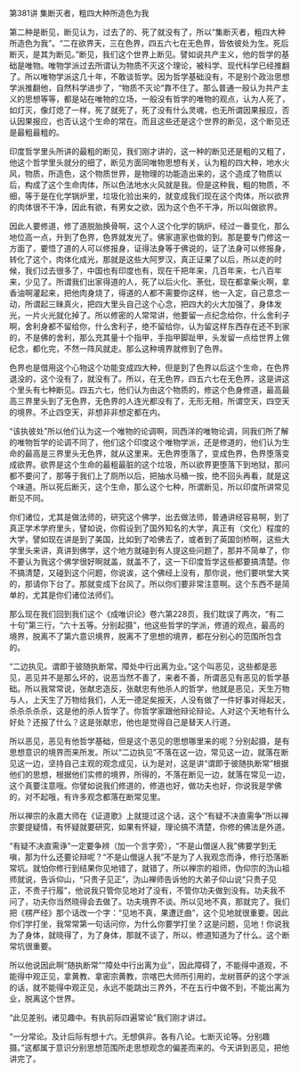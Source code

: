 第381讲 集断灭者，粗四大种所造色为我

第二种是断见，断见认为，过去了的、死了就没有了，所以“集断灭者，粗四大种所造色为我”。“二在欲界天，三在色界，四五六七在无色界，皆依彼处为生。死后断灭，是其为断见。”断见，我们这个世界上断见。譬如说共产主义，他的哲学的基础是唯物。唯物学派过去所谓认为物质不灭这个理论，被科学、现代科学已经推翻了。所以唯物学派这几十年，不敢谈哲学。因为哲学基础没有，不是别个政治思想学派推翻他，自然科学进步了，“物质不灭论”靠不住了。那么普通一般认为共产主义的思想等等，都是站在唯物的立场，一般没有哲学的唯物的观点，认为人死了，如灯灭，像灯熄了一样，死了就死了，死了没有什么灵魂，也无所谓因果报应，否认因果报应，也否认这个生命的常在。而且这些还是这个世界的断见，这个断见还是最粗最粗的。

印度哲学里头所讲的最粗的断见，我们刚才讲的，这一种的断见还是粗的又粗了，他这个哲学里头就分的细了，断见方面同唯物思想有关，认为粗的四大种，地水火风，物质，所造色，这个物质世界，是物理的功能造出来的，这个造成了物质以后，构成了这个生命肉体，所以色法地水火风就是我。但是这种我，粗的物质，不细，等于是在化学锅炉里，垃圾化验出来的，就变成我们现在这个肉体，所以欲界的肉体很不干净，因此有欲，有男女之欲，因为这个色不干净，所以叫做欲界。

因此人要修道，修了道脱胎换骨啊，这个人这个化学的锅炉，经过一番变化，那么地位高一点，升到了色界，色界就发光了。佛家道家也做的到。那是要专门修这一方面了，要悟了道的人可以修报身，证得法身等于佛说的，证了法身可以修报身，转化了这个，肉体化成光，那就是这些大阿罗汉，真正证果了以后，所以走的时候，我们过去很多了，中国也有印度也有，现在千把年来，几百年来，七八百年来，少见了。所谓我们出家得道的人，死了以后火化、荼仳，现在都拿柴火啊，拿香油啊灌起来，把他肉身烧了，得道的人都不需要你这样，他一入定，自己意念一动，所谓起三昧真火，把四大里头自己这个心念，把四大的火大加强了，身体发光，一片火光就化掉了。所以修密的人常常讲，他要留一点纪念给你，什么舍利子啊，舍利身都不留给你，什么舍利子，绝不留给你，认为留这样东西存在还不到家的，不是佛的舍利，那么充其量十个指甲，手指甲脚趾甲，头发留一点给世界上做纪念，都化完，不然一阵风就走。那么这种境界就修到了色界。

色界也是借用这个心物这个功能变成四大种，但是到了色界以后这个生命，在色界退没的，这个没有了，就没有了。所以，在无色界，四五六七在无色界，这是讲这个里头有七种断见。四五六七，他们认为由这个物质的，修这个色身修道，最高最高三界里头到了无色界，无色界的人连光都没有了，无形无相，所谓空天，四空天的境界。不止四空天，非想非非想定都在内。

“该执彼处”所以他们认为这一个唯物的论调啊，同西洋的唯物论调，同我们所了解的唯物哲学的论调不同了，他们这个印度这个唯物学派，还是修道的，他们认为生命的最高是三界里头无色界，就从这里来。无色界堕落了，变成色界，色界堕落变成欲界。欲界是这个生命的最粗最脏的这个垃圾，所以欲界更堕落下到地狱，那问都不要问了，那等于我们上了厕所以后，把抽水马桶一按，绝不回头再看，就是这个味道。所以死后断灭，这个生命，那么这个七种，所谓断见，所以印度所讲常见断见不同。

你们诸位，尤其是做法师的，研究这个佛学，出去做法师，普通讲经容易啊，到了真正学术学府里头，譬如说，你假设到了国外知名的大学，真正有（文化）程度的大学，譬如现在讲是到了美国，比如到了哈佛去了，或者到了英国剑桥啊，这些大学里头来讲，真讲到佛学，这个地方就碰到有人提这些问题了，那并不简单了，你不要认为我这个佛学很好啊就盖，就盖不了，这一下印度哲学这些都要搞清楚。你不搞清楚，又碰到这个问题，你说诶，这个佛经上没有，那你说，他们要哄堂大笑的，那请你下台了。那就变成下台风了。所以你们要非常注意啊。这个东西不是简单的，尤其是你们诸位法师们。

那么现在我们回到我们这个《成唯识论》卷六第228页，我们耽误了两次，“有二十句”第三行，“六十五等。分别起摄”，他这些哲学的学派，修道的观点，最高的境界，脱离不了第六意识境界，脱离不了思想的境界，都在分别心的范围所包含的。

“二边执见。谓即于彼随执断常。障处中行出离为业。”这个叫恶见，这些都是恶见，恶见并不是那么坏的，说恶当然不善了，来者不善，所谓恶见有恶见的哲学基础。所以我常常说，张献忠造反，张献忠有他杀人的哲学，他就是恶见，天生万物与人，上天生了万物给我们，人无一德足矣报天，人没有做了一件好事对得起天，杀杀杀杀杀，这是他的杀人哲学了。你哲学家跟他辩论辩论。人对这个天地有什么好处？还报了什么？这是张献忠，他也是觉得自己是替天人行道。

所以恶见，恶见有他哲学基础，但是这个恶见的思想哪里来的呢？分别起摄，是有思想意识的境界而来所发。所以“二边执见”不落在这一边，常见这一边，就落在断见这一边，坚持自己主观的观念成见，认为是对，这是讲“谓即于彼随执断常”根据他们的思想，根据他们实修的境界，所得的，不落在断见一边，就落在常见一边，这个真要注意哦。你譬如说我们修道的，修道也好，做功夫也好，你说我是学佛的，对不起哦，有许多观念都落在断常见里。

所以禅宗的永嘉大师在《证道歌》上就提过这个话，这个“有疑不决直需争”所以禅宗要提疑情，有怀疑就要研究，如果有怀疑，理论搞不清楚，你修的佛法是外道。

“有疑不决直需诤”一定要争辨（加一个言字旁），“不是山僧逞人我”佛要学到无嗔，那为什么还要论辩呢？“不是山僧逞人我”不是为了人我观念而诤，修行恐落断常坑。就怕你修行到结果你见地错了，就错了，所以禅宗的祖师，伪仰宗的沩山祖师就说，告诉仰山，“只贵子见正”，沩山禅师告诉他的大弟子仰山说“只贵子见正，不贵子行履”，他说我只管你见地对了没有，不管你功夫做到没有。功夫我不问了，功夫你当然晓得会去做了。功夫境界不谈。所以见地不真，那就完了。我们把《楞严经》那个话改一个字：“见地不真，果遭迂曲”，这个见地就很重要。因此你们学打坐，我常常第一句话问你，为什么你要学打坐？这是问题，见地！你说我为了身体，就晓得了，为了身体，那就不谈了，所以，修道知道为了什么。这个断常坑很重要。

所以他说因此啊“随执断常”“障处中行出离为业”，因此障碍了，不能得中道观，不能得中观正见，拿黄教、拿密宗黄教，宗喀巴大师所引用的，龙树菩萨的这个学派的话，就不能得中观正见，永远不能跳出三界外，不在五行中做不到，不能出离为业，脱离这个世界。

“此见差别。诸见趣中。有执前际四遍常论”我们刚才讲过。

“一分常论。及计后际有想十六。无想俱非。各有八论。七断灭论等。分别趣摄。”这都属于意识分别思想范围所走思想观念的偏差而来的。今天讲到恶见，把他讲完了。


